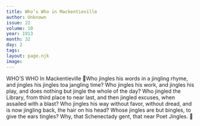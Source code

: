 ```yaml
---
title: Who’s Who in Mackentieville
author: Unknown
issue: 22
volume: 10
year: 1913
month: 32
day: 2
tags:
layout: page.njk
image:
---
```

WHO’S WHO In Mackentieville Who jingles his words in a jingling rhyme, and jingles his jingles toa jangling time? Who jingles his work, and jingles his play, and does nothing but jingle the whole of the day? Who jingled the Library, from third place to near last, and then jingled excuses, when assailed with a blast? Who jingles his way without favor, without dread, and is now jingling back, the hair on his head? Whose jingles are but bingles, to give the ears tingles? Why, that Schenectady gent, that near Poet Jingles. 
